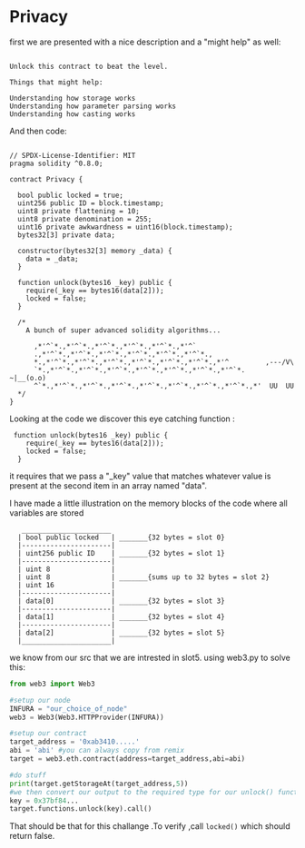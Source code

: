 # Privacy

first we are presented with a nice description and a "might help" as well:

```The creator of this contract was careful enough to protect the sensitive areas of its storage.

Unlock this contract to beat the level.

Things that might help:

Understanding how storage works
Understanding how parameter parsing works
Understanding how casting works
```

And then code:

```solidity

// SPDX-License-Identifier: MIT
pragma solidity ^0.8.0;

contract Privacy {

  bool public locked = true;
  uint256 public ID = block.timestamp;
  uint8 private flattening = 10;
  uint8 private denomination = 255;
  uint16 private awkwardness = uint16(block.timestamp);
  bytes32[3] private data;

  constructor(bytes32[3] memory _data) {
    data = _data;
  }
  
  function unlock(bytes16 _key) public {
    require(_key == bytes16(data[2]));
    locked = false;
  }

  /*
    A bunch of super advanced solidity algorithms...

      ,*'^`*.,*'^`*.,*'^`*.,*'^`*.,*'^`*.,*'^`
      .,*'^`*.,*'^`*.,*'^`*.,*'^`*.,*'^`*.,*'^`*.,
      *.,*'^`*.,*'^`*.,*'^`*.,*'^`*.,*'^`*.,*'^`*.,*'^         ,---/V\
      `*.,*'^`*.,*'^`*.,*'^`*.,*'^`*.,*'^`*.,*'^`*.,*'^`*.    ~|__(o.o)
      ^`*.,*'^`*.,*'^`*.,*'^`*.,*'^`*.,*'^`*.,*'^`*.,*'^`*.,*'  UU  UU
  */
}
```
Looking at the code we discover this eye catching function :

```solidity
 function unlock(bytes16 _key) public {
    require(_key == bytes16(data[2]));
    locked = false;
  }
  ```
  
  it requires that we pass a "_key" value that matches whatever value is present at the second item in an array named "data".
  
  I have made a little illustration on the memory blocks of the code where all variables are stored
```
   ______________________
  | bool public locked   | _______{32 bytes = slot 0}
  |----------------------|
  | uint256 public ID    | _______{32 bytes = slot 1}
  |----------------------|
  | uint 8               | 
  | uint 8               | _______{sums up to 32 bytes = slot 2}        
  | uint 16              |
  |----------------------|
  | data[0]              | _______{32 bytes = slot 3}
  |----------------------|
  | data[1]              | _______{32 bytes = slot 4}
  |----------------------|
  | data[2]              | _______{32 bytes = slot 5}
  |______________________|
```
we know from our src that we are intrested in slot5.
using web3.py to solve this:
```python
from web3 import Web3

#setup our node
INFURA = "our_choice_of_node"
web3 = Web3(Web3.HTTPProvider(INFURA))

#setup our contract
target_address = '0xab3410.....'
abi = 'abi' #you can always copy from remix
target = web3.eth.contract(address=target_address,abi=abi)

#do stuff
print(target.getStorageAt(target_address,5))
#we then convert our output to the required type for our unlock() function. i.e bytes 16.
key = 0x37bf84...
target.functions.unlock(key).call()
```
That should be that for this challange .To verify ,call `locked()` which should return false.
